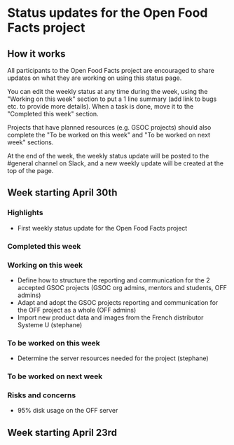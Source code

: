# Status updates for the Open Food Facts project

## How it works

All participants to the Open Food Facts project are encouraged to share updates on what they are working on using this status page.

You can edit the weekly status at any time during the week, using the "Working on this week" section to put a 1 line summary (add link to bugs etc. to provide more details).
When a task is done, move it to the "Completed this week" section.

Projects that have planned resources (e.g. GSOC projects) should also complete the "To be worked on this week" and "To be worked on next week" sections.

At the end of the week, the weekly status update will be posted to the #general channel on Slack, and a new weekly update will be created at the top of the page.

## Week starting April 30th

### Highlights

* First weekly status update for the Open Food Facts project

### Completed this week

### Working on this week

* Define how to structure the reporting and communication for the 2 accepted GSOC projects (GSOC org admins, mentors and students, OFF admins)
* Adapt and adopt the GSOC projects reporting and communication for the OFF project as a whole (OFF admins)
* Import new product data and images from the French distributor Systeme U (stephane)

### To be worked on this week

* Determine the server resources needed for the project (stephane)

### To be worked on next week

### Risks and concerns

* 95% disk usage on the OFF server

## Week starting April 23rd
